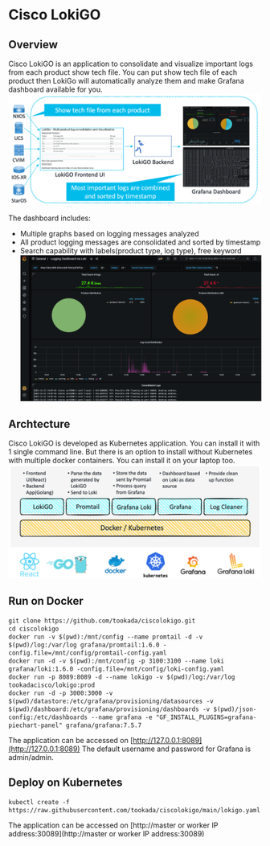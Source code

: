 # Cisco LokiGO
## Overview
Cisco LokiGO is an application to consolidate and visualize important logs from each product show tech file. You can put show tech file of each product then LokiGo will automatically analyze them and make Grafana dashboard available for you.
![Cisco LokiGO Overview](https://github.com/tookada/ciscolokigo/blob/images/overview.png?raw=true)

The dashboard includes:

- Multiple graphs based on logging messages analyzed
- All product logging messages are consolidated and sorted by timestamp
- Search capability with labels(product type, log type), free keyword
![Cisco LokiGO Dashboard](https://github.com/tookada/ciscolokigo/blob/images/dashboard.png?raw=true)

## Archtecture
Cisco LokiGO is developed as Kubernetes application. You can install it with 1 single command line. But there is an option to install without Kubernetes with multiple docker containers. You can install it on your laptop too.
![Cisco LokiGO Architecture](https://github.com/tookada/ciscolokigo/blob/images/architecture.png?raw=true)

## Run on Docker
```
git clone https://github.com/tookada/ciscolokigo.git
cd ciscolokigo
docker run -v $(pwd):/mnt/config --name promtail -d -v $(pwd)/log:/var/log grafana/promtail:1.6.0 -config.file=/mnt/config/promtail-config.yaml
docker run -d -v $(pwd):/mnt/config -p 3100:3100 --name loki grafana/loki:1.6.0 -config.file=/mnt/config/loki-config.yaml
docker run -p 8089:8089 -d --name lokigo -v $(pwd)/log:/var/log  tookadacisco/lokigo:prod
docker run -d -p 3000:3000 -v $(pwd)/datastore:/etc/grafana/provisioning/datasources -v $(pwd)/dashboard:/etc/grafana/provisioning/dashboards -v $(pwd)/json-config:/etc/dashboards --name grafana -e "GF_INSTALL_PLUGINS=grafana-piechart-panel" grafana/grafana:7.5.7
```
The application can be accessed on [http://127.0.0.1:8089](http://127.0.0.1:8089)
The default username and password for Grafana is admin/admin.

## Deploy on Kubernetes
```
kubectl create -f https://raw.githubusercontent.com/tookada/ciscolokigo/main/lokigo.yaml
```
The application can be accessed on [http://master or worker IP address:30089](http://master or worker IP address:30089)